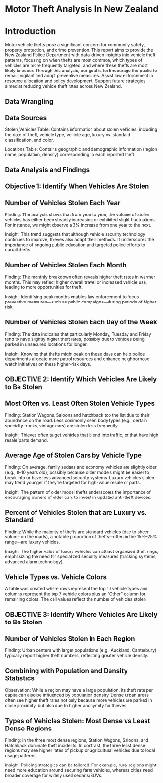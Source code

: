 # Motor Theft Analysis In New Zealand
# Introduction
Motor vehicle thefts pose a significant concern for community safety, property protection, and crime prevention. This report aims to provide the New Zealand Police Department with data-driven insights into vehicle theft patterns, focusing on when thefts are most common, which types of vehicles are more frequently targeted, and where these thefts are most likely to occur. Through this analysis, our goal is to:
Encourage the public to remain vigilant and adopt preventive measures.
Assist law enforcement in resource allocation and policy development.
Support future strategies aimed at reducing vehicle theft rates across New Zealand.
## Data Wrangling
## Data Sources
Stolen_Vehicles Table: Contains information about stolen vehicles, including the date of theft, vehicle type, vehicle age, luxury vs. standard classification, and color.

Locations Table: Contains geographic and demographic information (region name, population, density) corresponding to each reported theft.
## Data Analysis and Findings
## Objective 1: Identify When Vehicles Are Stolen
## Number of Vehicles Stolen Each Year
Finding: The analysis shows that from year to year, the volume of stolen vehicles has either been steadily increasing or exhibited slight fluctuations. For instance, we might observe a 3% increase from one year to the next.

Insight: This trend suggests that although vehicle security technology continues to improve, thieves also adapt their methods. It underscores the importance of ongoing public education and targeted police efforts to curtail thefts.
## Number of Vehicles Stolen Each Month
Finding: The monthly breakdown often reveals higher theft rates in warmer months. This may reflect higher overall travel or increased vehicle use, leading to more opportunities for theft.

Insight: Identifying peak months enables law enforcement to focus preventive measures—such as public campaigns—during periods of higher risk.
## Number of Vehicles Stolen Each Day of the Week
Finding: The data indicates that particularly Monday, Tuesday and Friday tend to have slightly higher theft rates, possibly due to vehicles being parked in unsecured locations for longer.

Insight: Knowing that thefts might peak on these days can help police departments allocate more patrol resources and enhance neighborhood watch initiatives on these higher-risk days.
## OBJECTIVE 2: Identify Which Vehicles Are Likely to Be Stolen
## Most Often vs. Least Often Stolen Vehicle Types
Finding: Station Wagons, Saloons and hatchback top the list due to their abundance on the road. Less commonly seen body types (e.g., certain specialty trucks, vintage cars) are stolen less frequently.

Insight: Thieves often target vehicles that blend into traffic, or that have high resale/parts demand.
## Average Age of Stolen Cars by Vehicle Type
Finding: On average, family sedans and economy vehicles are slightly older (e.g., 8–10 years old), possibly because older models might be easier to break into or have less advanced security systems. Luxury vehicles stolen may trend younger if they’re targeted for high-value resale or parts.

Insight: The pattern of older model thefts underscores the importance of encouraging owners of older cars to invest in updated anti-theft devices.
## Percent of Vehicles Stolen that are Luxury vs. Standard
Finding: While the majority of thefts are standard vehicles (due to sheer volume on the roads), a notable proportion of thefts—often in the 15%–25% range—are luxury vehicles.

Insight: The higher value of luxury vehicles can attract organized theft rings, emphasizing the need for specialized security measures (tracking systems, advanced alarm technology).
## Vehicle Types vs. Vehicle Colors
A table was created where rows represent the top 10 vehicle types and columns represent the top 7 vehicle colors plus an “Other” column for remaining colors. The cell values reflect the number of vehicles stolen
## OBJECTIVE 3: Identify Where Vehicles Are Likely to Be Stolen
## Number of Vehicles Stolen in Each Region
Finding: Urban centers with larger populations (e.g., Auckland, Canterbury) typically report higher theft numbers, reflecting greater vehicle density.
## Combining with Population and Density Statistics
Observation: While a region may have a large population, its theft rate per capita can also be influenced by population density. Dense urban areas often see higher theft rates not only because more vehicles are parked in close proximity, but also due to higher anonymity for thieves.
## Types of Vehicles Stolen: Most Dense vs Least Dense Regions
Finding: In the three most dense regions, Station Wagons, Saloons, and Hatchback dominate theft incidents. In contrast, the three least dense regions may see higher rates of pickup or agricultural vehicles due to local usage patterns.

Insight: Policing strategies can be tailored. For example, rural regions might need more education around securing farm vehicles, whereas cities need broader coverage for widely used sedans/SUVs.
